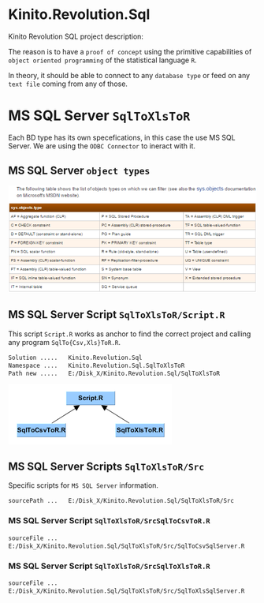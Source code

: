 # Kinito.Revolution.Sql

Kinito Revolution SQL project description:

The reason is to have a `proof of concept` using the primitive capabilities of `object oriented programming` of the statistical language `R`.

In theory, it should be able to connect to any `database type` or feed on any `text file` coming from any of those.

# MS SQL Server `SqlToXlsToR`

Each BD type has its own specefications, in this case the use MS SQL Server. We are using the `ODBC Connector` to ineract with it.

## MS SQL Server `object types`

![IMG_SqlToXlsToR_MS-SQLServer_sys.object.types](SqlToXlsToR/Doc/MS-SQLServer_sys.object.types.png "SqlToXlsToR MS-SQLServer_sys.object.types")

## MS SQL Server Script `SqlToXlsToR/Script.R`

This script `Script.R` works as anchor to find the correct project and calling any program `SqlTo{Csv,Xls}ToR.R`.

```
Solution .....   Kinito.Revolution.Sql
Namespace ....   Kinito.Revolution.Sql.SqlToXlsToR
Path new .....   E:/Disk_X/Kinito.Revolution.Sql/SqlToXlsToR
```

![IMG_SqlToXlsToR_Kinito.Revolution.Sql.Script](SqlToXlsToR/Doc/Kinito.Revolution.Sql.Script.png "SqlToXlsToR Kinito.Revolution.Sql.Script")

## MS SQL Server Scripts `SqlToXlsToR/Src`

Specific scripts for `MS SQL Server` information.

```
sourcePath ...   E:/Disk_X/Kinito.Revolution.Sql/SqlToXlsToR/Src
```

### MS SQL Server Script `SqlToXlsToR/SrcSqlToCsvToR.R`

```
sourceFile ...   E:/Disk_X/Kinito.Revolution.Sql/SqlToXlsToR/Src/SqlToCsvSqlServer.R
```

### MS SQL Server Script `SqlToXlsToR/SrcSqlToXlsToR.R`

```
sourceFile ...   E:/Disk_X/Kinito.Revolution.Sql/SqlToXlsToR/Src/SqlToXlsSqlServer.R
```
